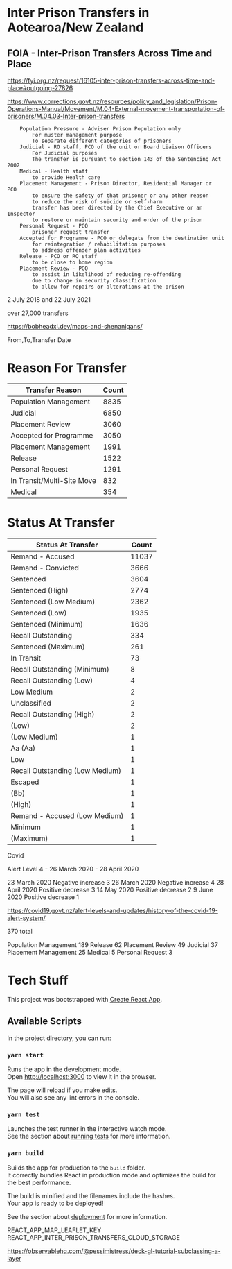 # Inter Prison Transfers in Aotearoa/New Zealand

## FOIA - Inter-Prison Transfers Across Time and Place



https://fyi.org.nz/request/16105-inter-prison-transfers-across-time-and-place#outgoing-27826


https://www.corrections.govt.nz/resources/policy_and_legislation/Prison-Operations-Manual/Movement/M.04-External-movement-transportation-of-prisoners/M.04.03-Inter-prison-transfers



```
    Population Pressure - Adviser Prison Population only
        For muster management purpose
        To separate different categories of prisoners
    Judicial - RO staff, PCO of the unit or Board Liaison Officers
        For Judicial purposes
        The transfer is pursuant to section 143 of the Sentencing Act 2002
    Medical - Health staff
        to provide Health care
    Placement Management - Prison Director, Residential Manager or  PCO
        to ensure the safety of that prisoner or any other reason
        to reduce the risk of suicide or self-harm
        transfer has been directed by the Chief Executive or an Inspector
        to restore or maintain security and order of the prison
    Personal Request - PCO
        prisoner request transfer
    Accepted for Programme - PCO or delegate from the destination unit
        for reintegration / rehabilitation purposes
        to address offender plan activities
    Release - PCO or RO staff
        to be close to home region
    Placement Review - PCO
        to assist in likelihood of reducing re-offending
        due to change in security classification
        to allow for repairs or alterations at the prison
```


2 July 2018 and 22 July 2021

over 27,000 transfers

https://bobheadxi.dev/maps-and-shenanigans/


From,To,Transfer Date

# Reason For Transfer

|Transfer Reason                | Count |
|------------------------------|------|
|Population Management         | 8835 |
|Judicial                      | 6850 |
|Placement Review              | 3060 |
|Accepted for Programme        | 3050 |
|Placement Management          | 1991 |
|Release                       | 1522 |
|Personal Request              | 1291 |
|In Transit/Multi-Site Move    | 832 |
|Medical                       | 354 |


# Status At Transfer

|Status At Transfer                 |Count |
|-----------------------------------|------|
|Remand - Accused                   | 11037|
|Remand - Convicted                 | 3666|
|Sentenced                          | 3604|
|Sentenced (High)                   | 2774|
|Sentenced (Low Medium)             | 2362|
|Sentenced (Low)                    | 1935|
|Sentenced (Minimum)                | 1636|
|Recall Outstanding                 |  334|
|Sentenced (Maximum)                | 261|
|In Transit                         |   73|
|Recall Outstanding (Minimum)       |    8|
|Recall Outstanding (Low)           |    4|
|Low Medium                         |    2|
|Unclassified                       |    2|
|Recall Outstanding (High)          |    2|
|(Low)                              |    2|
|(Low Medium)                       |    1|
|Aa (Aa)                            |    1|
|Low                                |    1|
|Recall Outstanding (Low Medium)    |    1|
|Escaped                            |    1|
|(Bb)                               |    1|
|(High)                             |    1|
|Remand - Accused (Low Medium)      |    1|
|Minimum                            |    1|
|(Maximum)                          |    1|



Covid 

Alert Level 4 - 26 March 2020 - 28 April 2020

23 March 2020	Negative increase 3
26 March 2020	Negative increase 4
28 April 2020	Positive decrease 3
14 May 2020	Positive decrease 2
9 June 2020	Positive decrease 1

https://covid19.govt.nz/alert-levels-and-updates/history-of-the-covid-19-alert-system/


370 total

Population Management    189
Release                   62
Placement Review          49
Judicial                  37
Placement Management      25
Medical                    5
Personal Request           3



# Tech Stuff

This project was bootstrapped with [Create React App](https://github.com/facebook/create-react-app).

## Available Scripts

In the project directory, you can run:

### `yarn start`

Runs the app in the development mode.\
Open [http://localhost:3000](http://localhost:3000) to view it in the browser.

The page will reload if you make edits.\
You will also see any lint errors in the console.

### `yarn test`

Launches the test runner in the interactive watch mode.\
See the section about [running tests](https://facebook.github.io/create-react-app/docs/running-tests) for more information.

### `yarn build`

Builds the app for production to the `build` folder.\
It correctly bundles React in production mode and optimizes the build for the best performance.

The build is minified and the filenames include the hashes.\
Your app is ready to be deployed!

See the section about [deployment](https://facebook.github.io/create-react-app/docs/deployment) for more information.

REACT_APP_MAP_LEAFLET_KEY
REACT_APP_INTER_PRISON_TRANSFERS_CLOUD_STORAGE

https://observablehq.com/@pessimistress/deck-gl-tutorial-subclassing-a-layer